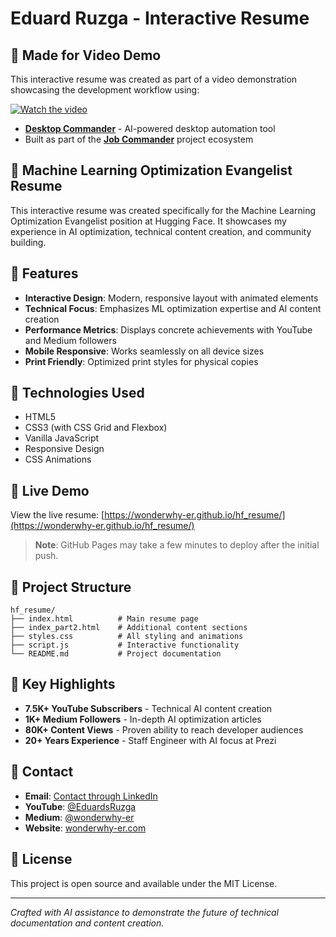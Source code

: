 # Eduard Ruzga - Interactive Resume

## 🎥 Made for Video Demo

This interactive resume was created as part of a video demonstration showcasing the development workflow using:

[![Watch the video](https://img.youtube.com/vi/SAp5g7HOvgM/maxresdefault.jpg)](https://www.youtube.com/watch?v=SAp5g7HOvgM)


- **[Desktop Commander](https://desktopcommander.app/)** - AI-powered desktop automation tool
- Built as part of the **[Job Commander](https://jobcommander.app/)** project ecosystem

  

## 🤗 Machine Learning Optimization Evangelist Resume

This interactive resume was created specifically for the Machine Learning Optimization Evangelist position at Hugging Face. It showcases my experience in AI optimization, technical content creation, and community building.

## 🌟 Features

- **Interactive Design**: Modern, responsive layout with animated elements
- **Technical Focus**: Emphasizes ML optimization expertise and AI content creation
- **Performance Metrics**: Displays concrete achievements with YouTube and Medium followers
- **Mobile Responsive**: Works seamlessly on all device sizes
- **Print Friendly**: Optimized print styles for physical copies

## 🔧 Technologies Used

- HTML5
- CSS3 (with CSS Grid and Flexbox)
- Vanilla JavaScript
- Responsive Design
- CSS Animations



## 🚀 Live Demo

View the live resume: [https://wonderwhy-er.github.io/hf_resume/](https://wonderwhy-er.github.io/hf_resume/)

> **Note**: GitHub Pages may take a few minutes to deploy after the initial push.

## 📁 Project Structure

```
hf_resume/
├── index.html          # Main resume page
├── index_part2.html    # Additional content sections
├── styles.css          # All styling and animations
├── script.js           # Interactive functionality
└── README.md           # Project documentation
```

## 🔗 Key Highlights

- **7.5K+ YouTube Subscribers** - Technical AI content creation
- **1K+ Medium Followers** - In-depth AI optimization articles
- **80K+ Content Views** - Proven ability to reach developer audiences
- **20+ Years Experience** - Staff Engineer with AI focus at Prezi

## 📧 Contact

- **Email**: [Contact through LinkedIn](https://linkedin.com/in/eduardruzga)
- **YouTube**: [@EduardsRuzga](https://youtube.com/@EduardsRuzga)
- **Medium**: [@wonderwhy-er](https://medium.com/@wonderwhy-er)
- **Website**: [wonderwhy-er.com](https://wonderwhy-er.com)

## 📄 License

This project is open source and available under the MIT License.

---

*Crafted with AI assistance to demonstrate the future of technical documentation and content creation.*
